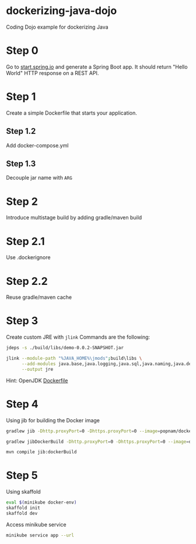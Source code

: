 # dockerizing-java-dojo
Coding Dojo example for dockerizing Java

# Step 0
Go to [start.spring.io](https://start.spring.io/) and generate a Spring Boot app.
It should return "Hello World" HTTP response on a REST API. 

# Step 1
Create a simple Dockerfile that starts your application.

## Step 1.2
Add docker-compose.yml

## Step 1.3
Decouple jar name with `ARG`

# Step 2
Introduce multistage build by adding gradle/maven build

# Step 2.1
Use .dockerignore

# Step 2.2
Reuse gradle/maven cache

# Step 3
Create custom JRE with `jlink`
Commands are the following:
```bash
jdeps -s ./build/libs/demo-0.0.2-SNAPSHOT.jar
```

```bash
jlink --module-path "%JAVA_HOME%\jmods";build\libs \
      --add-modules java.base,java.logging,java.sql,java.naming,java.desktop,java.security.jgss,java.management,java.instrument \
      --output jre
```

Hint: OpenJDK [Dockerfile](https://github.com/AdoptOpenJDK/openjdk-docker/blob/master/12/jdk/alpine/Dockerfile.hotspot.releases.slim)

# Step 4
Using jib for building the Docker image
```bash
gradlew jib -Dhttp.proxyPort=0 -Dhttps.proxyPort=0 --image=popnam/dockerizing-java-dojo
```

```bash
gradlew jibDockerBuild -Dhttp.proxyPort=0 -Dhttps.proxyPort=0 --image=dockerizing-java-dojo
```

```bash
mvn compile jib:dockerBuild
```

# Step 5
Using skaffold

```bash
eval $(minikube docker-env)
skaffold init
skaffold dev
```

Access minikube service
```bash
minikube service app --url
```